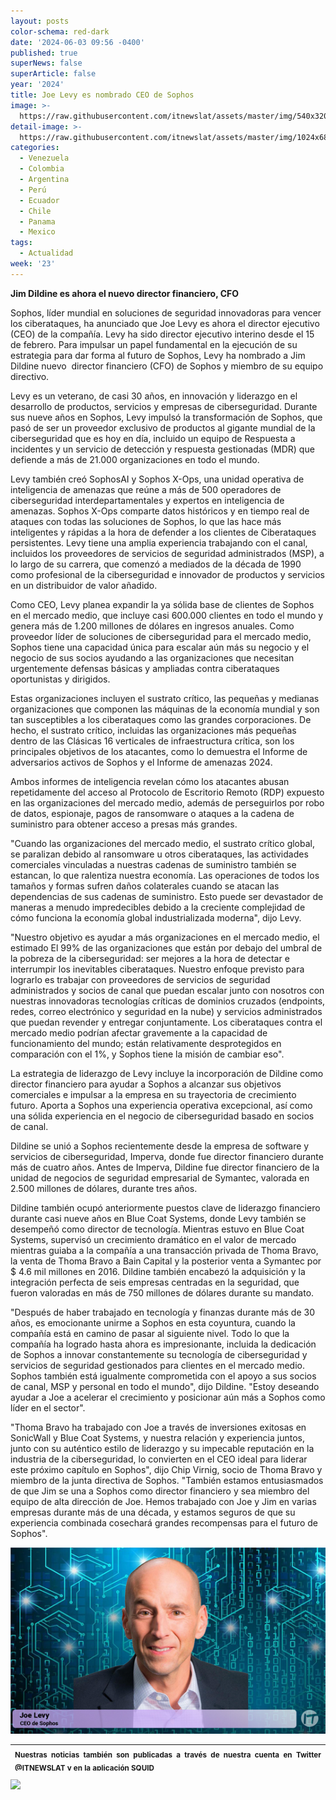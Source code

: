 ```yaml
---
layout: posts
color-schema: red-dark
date: '2024-06-03 09:56 -0400'
published: true
superNews: false
superArticle: false
year: '2024'
title: Joe Levy es nombrado CEO de Sophos
image: >-
  https://raw.githubusercontent.com/itnewslat/assets/master/img/540x320/Joe-Levy-p.jpg
detail-image: >-
  https://raw.githubusercontent.com/itnewslat/assets/master/img/1024x680/Joe-Levy-g.jpg
categories:
  - Venezuela
  - Colombia
  - Argentina
  - Perú
  - Ecuador
  - Chile
  - Panama
  - Mexico
tags:
  - Actualidad
week: '23'
---
```

**Jim Dildine es ahora el nuevo director financiero, CFO**

Sophos, líder mundial en soluciones de seguridad innovadoras para vencer los ciberataques, ha anunciado que Joe Levy es ahora el director ejecutivo (CEO) de la compañía. Levy ha sido director ejecutivo interino desde el 15 de febrero. Para impulsar un papel fundamental en la ejecución de su estrategia para dar forma al futuro de Sophos, Levy ha nombrado a Jim Dildine nuevo  director financiero (CFO) de Sophos y miembro de su equipo directivo.

Levy es un veterano, de casi 30 años, en innovación y liderazgo en el desarrollo de productos, servicios y empresas de ciberseguridad. Durante sus nueve años en Sophos, Levy impulsó la transformación de Sophos, que pasó de ser un proveedor exclusivo de productos al gigante mundial de la ciberseguridad que es hoy en día, incluido un equipo de Respuesta a incidentes y un servicio de detección y respuesta gestionadas (MDR) que defiende a más de 21.000 organizaciones en todo el mundo. 

Levy también creó SophosAI y Sophos X-Ops, una unidad operativa de inteligencia de amenazas que reúne a más de 500 operadores de ciberseguridad interdepartamentales y expertos en inteligencia de amenazas. Sophos X-Ops comparte datos históricos y en tiempo real de ataques con todas las soluciones de Sophos, lo que las hace más inteligentes y rápidas a la hora de defender a los clientes de Ciberataques persistentes. Levy tiene una amplia experiencia trabajando con el canal, incluidos los proveedores de servicios de seguridad administrados (MSP), a lo largo de su carrera, que comenzó a mediados de la década de 1990 como profesional de la ciberseguridad e innovador de productos y servicios en un distribuidor de valor añadido.

Como CEO, Levy planea expandir la ya sólida base de clientes de Sophos en el mercado medio, que incluye casi 600.000 clientes en todo el mundo y genera más de 1.200 millones de dólares en ingresos anuales. Como proveedor líder de soluciones de ciberseguridad para el mercado medio, Sophos tiene una capacidad única para escalar aún más su negocio y el negocio de sus socios ayudando a las organizaciones que necesitan urgentemente defensas básicas y ampliadas contra ciberataques oportunistas y dirigidos. 

Estas organizaciones incluyen el sustrato crítico, las pequeñas y medianas organizaciones que componen las máquinas de la economía mundial y son tan susceptibles a los ciberataques como las grandes corporaciones. De hecho, el sustrato crítico, incluidas las organizaciones más pequeñas dentro de las Clásicas 16 verticales de infraestructura crítica, son los principales objetivos de los atacantes, como lo demuestra el Informe de adversarios activos de Sophos y el Informe de amenazas 2024. 

Ambos informes de inteligencia revelan cómo los atacantes abusan repetidamente del acceso al Protocolo de Escritorio Remoto (RDP) expuesto en las organizaciones del mercado medio, además de perseguirlos por robo de datos, espionaje, pagos de ransomware o ataques a la cadena de suministro para obtener acceso a presas más grandes.

"Cuando las organizaciones del mercado medio, el sustrato crítico global, se paralizan debido al ransomware u otros ciberataques, las actividades comerciales vinculadas a nuestras cadenas de suministro también se estancan, lo que ralentiza nuestra economía. Las operaciones de todos los tamaños y formas sufren daños colaterales cuando se atacan las dependencias de sus cadenas de suministro. Esto puede ser devastador de maneras a menudo impredecibles debido a la creciente complejidad de cómo funciona la economía global industrializada moderna", dijo Levy.

"Nuestro objetivo es ayudar a más organizaciones en el mercado medio, el estimado El 99% de las organizaciones que están por debajo del umbral de la pobreza de la ciberseguridad: ser mejores a la hora de detectar e interrumpir los inevitables ciberataques. Nuestro enfoque previsto para lograrlo es trabajar con proveedores de servicios de seguridad administrados y socios de canal que puedan escalar junto con nosotros con nuestras innovadoras tecnologías críticas de dominios cruzados (endpoints, redes, correo electrónico y seguridad en la nube) y servicios administrados que puedan revender y entregar conjuntamente. Los ciberataques contra el mercado medio podrían afectar gravemente a la capacidad de funcionamiento del mundo; están relativamente desprotegidos en comparación con el 1%, y Sophos tiene la misión de cambiar eso".

La estrategia de liderazgo de Levy incluye la incorporación de Dildine como director financiero para ayudar a Sophos a alcanzar sus objetivos comerciales e impulsar a la empresa en su trayectoria de crecimiento futuro. Aporta a Sophos una experiencia operativa excepcional, así como una sólida experiencia en el negocio de ciberseguridad basado en socios de canal.

Dildine se unió a Sophos recientemente desde la empresa de software y servicios de ciberseguridad, Imperva, donde fue director financiero durante más de cuatro años. Antes de Imperva, Dildine fue director financiero de la unidad de negocios de seguridad empresarial de Symantec, valorada en 2.500 millones de dólares, durante tres años.

Dildine también ocupó anteriormente puestos clave de liderazgo financiero durante casi nueve años en Blue Coat Systems, donde Levy también se desempeñó como director de tecnología. Mientras estuvo en Blue Coat Systems, supervisó un crecimiento dramático en el valor de mercado mientras guiaba a la compañía a una transacción privada de Thoma Bravo, la venta de Thoma Bravo a Bain Capital y la posterior venta a Symantec por $ 4.6 mil millones en 2016. Dildine también encabezó la adquisición y la integración perfecta de seis empresas centradas en la seguridad, que fueron valoradas en más de 750 millones de dólares durante su mandato.

"Después de haber trabajado en tecnología y finanzas durante más de 30 años, es emocionante unirme a Sophos en esta coyuntura, cuando la compañía está en camino de pasar al siguiente nivel. Todo lo que la compañía ha logrado hasta ahora es impresionante, incluida la dedicación de Sophos a innovar constantemente su tecnología de ciberseguridad y servicios de seguridad gestionados para clientes en el mercado medio. Sophos también está igualmente comprometida con el apoyo a sus socios de canal, MSP y personal en todo el mundo", dijo Dildine. "Estoy deseando ayudar a Joe a acelerar el crecimiento y posicionar aún más a Sophos como líder en el sector".

"Thoma Bravo ha trabajado con Joe a través de inversiones exitosas en SonicWall y Blue Coat Systems, y nuestra relación y experiencia juntos, junto con su auténtico estilo de liderazgo y su impecable reputación en la industria de la ciberseguridad, lo convierten en el CEO ideal para liderar este próximo capítulo en Sophos", dijo Chip Virnig, socio de Thoma Bravo y miembro de la junta directiva de Sophos. "También estamos entusiasmados de que Jim se una a Sophos como director financiero y sea miembro del equipo de alta dirección de Joe. Hemos trabajado con Joe y Jim en varias empresas durante más de una década, y estamos seguros de que su experiencia combinada cosechará grandes recompensas para el futuro de Sophos".

![](https://raw.githubusercontent.com/itnewslat/assets/master/img/540x320/Joe-Levy-p.jpg)

<table style="height: 42px;" width="569">
<tbody>
<tr>
<td style="text-align: justify;"><sub><strong>Nuestras noticias también son publicadas a través de nuestra cuenta en Twitter <a href="https://twitter.com/itnewslat?lang=es">@ITNEWSLAT</a> y en la aplicación <a href="https://squidapp.co/en/">SQUID</a></strong></sub></td>
</tr>
</tbody>
</table>

<img src="https://tracker.metricool.com/c3po.jpg?hash=56f88a41e39ab42c063cc51676587a04"/>